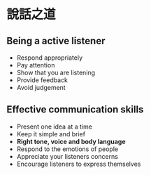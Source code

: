 # 說話之道

## Being a active listener

* Respond appropriately
* Pay attention
* Show that you are listening
* Provide feedback
* Avoid judgement

## Effective communication skills

* Present one idea at a time
* Keep it simple and brief
* **Right tone, voice and body language**
* Respond to the emotions of people
* Appreciate your listeners concerns
* Encourage listeners to express themselves



